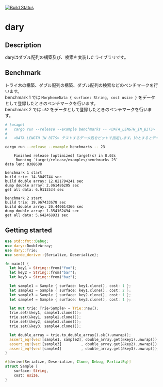 [![Build Status](https://travis-ci.com/ng3rdstmadgke/dary.svg?branch=master)](https://travis-ci.com/ng3rdstmadgke/dary)
# dary

## Description
daryはダブル配列の構築及び、検索を実装したライブラリです。  

## Benchmark
トライ木の構築、ダブル配列の構築、ダブル配列の検索などのベンチマークを行います。  
benchmark 1 では `MorphemeData { surface: String, cost usize }` をデータとして登録したときのベンチマークを行います。  
benchmark 2 では `u32` をデータとして登録したときのベンチマークを行います。  

```bash
# [usage]
#   cargo run --release --example benchmarks -- <DATA_LENGTH_IN_BITS>
# 
#   <DATA_LENGTH_IN_BITS> テストするデータ数をビットで指定します。10とするとデータ数は 1024 個です。

cargo run --release --example benchmarks -- 23
```
```
    Finished release [optimized] target(s) in 0.03s
     Running `target/release/examples/benchmarks 23`
data len: 8388608

benchmark 1 start
build trie: 14.3049744 sec
build double array: 12.821794241 sec
dump double array: 2.061486205 sec
get all data: 6.9113534 sec

benchmark 2 start
build trie: 19.967433678 sec
build double array: 20.440614366 sec
dump double array: 1.854162494 sec
get all data: 5.642468931 sec
```

## Getting started 
```rust
use std::fmt::Debug;
use dary::DoubleArray;
use dary::Trie;
use serde_derive::{Serialize, Deserialize};

fn main() {
  let key1 = String::from("foo");
  let key2 = String::from("bar");
  let key3 = String::from("baz");

  let sample1 = Sample { surface: key1.clone(), cost: 1 };
  let sample2 = Sample { surface: key1.clone(), cost: 2 };
  let sample3 = Sample { surface: key2.clone(), cost: 1 };
  let sample4 = Sample { surface: key3.clone(), cost: 1 };

  let mut trie: Trie<Sample> = Trie::new();
  trie.set(&key1, sample1.clone());
  trie.set(&key1, sample2.clone());
  trie.set(&key2, sample3.clone());
  trie.set(&key3, sample4.clone());

  let double_array = trie.to_double_array().ok().unwrap();
  assert_eq!(vec![sample1, sample2], double_array.get(&key1).unwrap());
  assert_eq!(vec![sample3]         , double_array.get(&key2).unwrap());
  assert_eq!(vec![sample4]         , double_array.get(&key3).unwrap());
}

#[derive(Serialize, Deserialize, Clone, Debug, PartialEq)]
struct Sample {
    surface: String,
    cost: usize,
}
```
